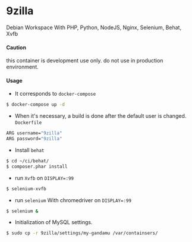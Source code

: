 # 9zilla
Debian Workspace With PHP, Python, NodeJS, Nginx, Selenium, Behat, Xvfb

#### Caution
this container is development use only. do not use in production environment.

#### Usage
* It corresponds to `docker-compose`

``` sh
$ docker-compose up -d
```

* When it's necessary, a build is done after the default user is changed. `Dockerfile`

``` sh
ARG username="9zilla"
ARG password="9zilla"
```

* Install `behat`

``` sh
$ cd ~/ci/behat/
$ composer.phar install
```

* run `Xvfb` on `DISPLAY=:99`

``` sh
$ selenium-xvfb
```

* run `selenium` With chromedriver on `DISPLAY=:99`

``` sh
$ selenium &
```

* Initialization of MySQL settings.

``` sh
$ sudo cp -r 9zilla/settings/my-gandamu /var/containsers/
```
